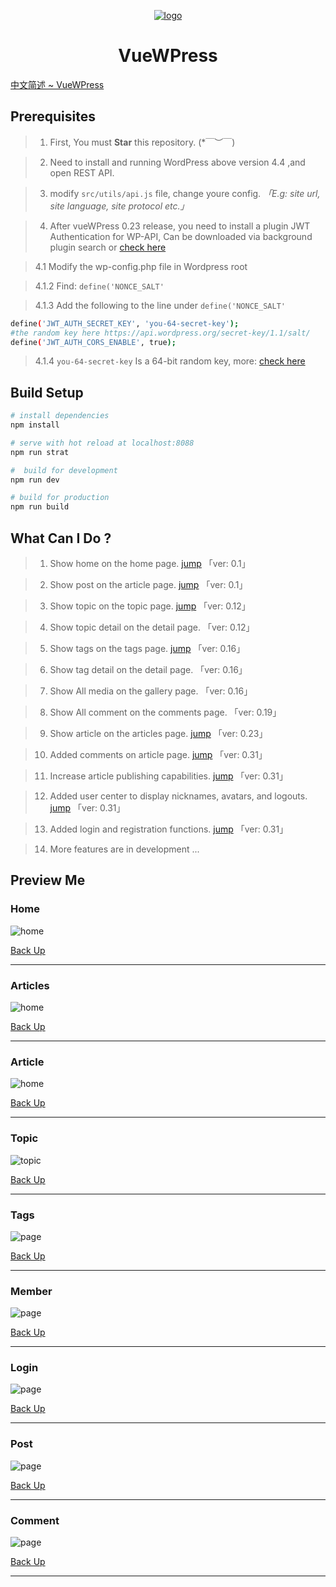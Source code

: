 <a href="http://www.darlang.com" align="center">

![logo](./src/assets/images/logo.png)

</a>
<center>

# **VueWPress**

</center>

[中文简述 ~ VueWPress](./README_CN.md)


## Prerequisites

> 1. First, You must **Star** this repository. (*￣︶￣)

> 2. Need to install and running WordPress above version 4.4 ,and open REST API.

> 3. modify `src/utils/api.js` file, change youre config.  *「E.g: site url, site language, site protocol etc.」*

> 4. After vueWPress 0.23 release, you need to install a plugin JWT Authentication for WP-API, Can be downloaded via background plugin search or [check here](https://wordpress.org/plugins/jwt-authentication-for-wp-rest-api/)

> 4.1 Modify the wp-config.php file in Wordpress root

> 4.1.2 Find: `define('NONCE_SALT'`

> 4.1.3 Add the following to the line under `define('NONCE_SALT'`

``` bash
define('JWT_AUTH_SECRET_KEY', 'you-64-secret-key');
#the random key here https://api.wordpress.org/secret-key/1.1/salt/
define('JWT_AUTH_CORS_ENABLE', true);
```

> 4.1.4 `you-64-secret-key` Is a 64-bit random key, more: [check here](https://wordpress.org/plugins/jwt-authentication-for-wp-rest-api/)

## Build Setup

``` bash
# install dependencies
npm install

# serve with hot reload at localhost:8088
npm run strat

#  build for development
npm run dev

# build for production
npm run build
```

## What Can I Do ?
> 1. Show home on the home page. [jump](#home) 「ver: 0.1」

> 2. Show post on the article page. [jump](#article) 「ver: 0.1」

> 3. Show topic on the topic page. [jump](#topic) 「ver: 0.12」

> 4. Show topic detail on the detail page. 「ver: 0.12」

> 5. Show tags on the tags page. [jump](#tags) 「ver: 0.16」

> 6. Show tag detail on the detail page. 「ver: 0.16」

> 7. Show All media on the gallery page. 「ver: 0.16」

> 8. Show All comment on the comments page. 「ver: 0.19」

> 9. Show article on the articles page. [jump](#articles) 「ver: 0.23」

> 10. Added comments on article page. [jump](#comment) 「ver: 0.31」

> 11. Increase article publishing capabilities.  [jump](#post) 「ver: 0.31」

> 12. Added user center to display nicknames, avatars, and logouts. [jump](#member) 「ver: 0.31」

> 13. Added login and registration functions. [jump](#login) 「ver: 0.31」

> 14. More features are in development ...

## Preview Me
### Home
![home](./previews/home_en.png)

[Back Up](#vuewpress)

---

### Articles
![home](./previews/articles_en.png)

[Back Up](#vuewpress)

---

### Article
![home](./previews/article_en.png)

[Back Up](#vuewpress)

---

### Topic
![topic](./previews/topic_en.png)

[Back Up](#vuewpress)

---

### Tags
![page](./previews/tags_en.png)

[Back Up](#vuewpress)

---

### Member
![page](./previews/member_en.png)

[Back Up](#vuewpress)

---

### Login
![page](./previews/login_en.png)

[Back Up](#vuewpress)

---


### Post
![page](./previews/post_en.png)

[Back Up](#vuewpress)

---


### Comment
![page](./previews/comment_en.png)

[Back Up](#vuewpress)

---